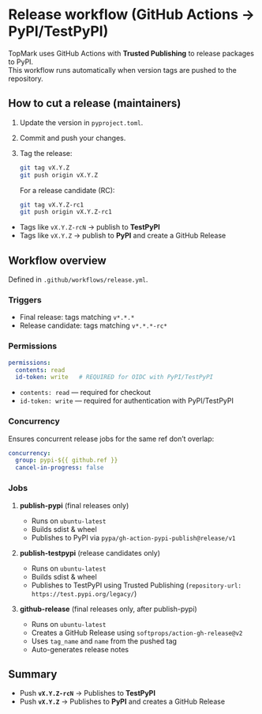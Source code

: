 <!--
topmark:header:start

  file         : release-workflow.md
  file_relpath : docs/ci/release-workflow.md
  project      : TopMark
  license      : MIT
  copyright    : (c) 2025 Olivier Biot

topmark:header:end
-->

# Release workflow (GitHub Actions → PyPI/TestPyPI)

TopMark uses GitHub Actions with **Trusted Publishing** to release packages to PyPI.\
This workflow runs automatically when version tags are pushed to the repository.

## How to cut a release (maintainers)

1. Update the version in `pyproject.toml`.

2. Commit and push your changes.

3. Tag the release:

   ```bash
   git tag vX.Y.Z
   git push origin vX.Y.Z
   ```

   For a release candidate (RC):

   ```bash
   git tag vX.Y.Z-rc1
   git push origin vX.Y.Z-rc1
   ```

- Tags like `vX.Y.Z-rcN` → publish to **TestPyPI**
- Tags like `vX.Y.Z` → publish to **PyPI** and create a GitHub Release

## Workflow overview

Defined in `.github/workflows/release.yml`.

### Triggers

- Final release: tags matching `v*.*.*`
- Release candidate: tags matching `v*.*.*-rc*`

### Permissions

```yaml
permissions:
  contents: read
  id-token: write   # REQUIRED for OIDC with PyPI/TestPyPI
```

- `contents: read` — required for checkout
- `id-token: write` — required for authentication with PyPI/TestPyPI

### Concurrency

Ensures concurrent release jobs for the same ref don’t overlap:

```yaml
concurrency:
  group: pypi-${{ github.ref }}
  cancel-in-progress: false
```

### Jobs

1. **publish-pypi** (final releases only)

   - Runs on `ubuntu-latest`
   - Builds sdist & wheel
   - Publishes to PyPI via `pypa/gh-action-pypi-publish@release/v1`

2. **publish-testpypi** (release candidates only)

   - Runs on `ubuntu-latest`
   - Builds sdist & wheel
   - Publishes to TestPyPI using Trusted Publishing
     (`repository-url: https://test.pypi.org/legacy/`)

3. **github-release** (final releases only, after publish-pypi)

   - Runs on `ubuntu-latest`
   - Creates a GitHub Release using `softprops/action-gh-release@v2`
   - Uses `tag_name` and `name` from the pushed tag
   - Auto-generates release notes

## Summary

- Push **`vX.Y.Z-rcN`** → Publishes to **TestPyPI**
- Push **`vX.Y.Z`** → Publishes to **PyPI** and creates a GitHub Release
